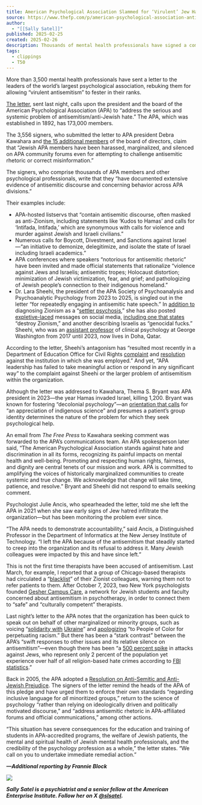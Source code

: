 ```yaml
---
title: American Psychological Association Slammed for ‘Virulent’ Jew Hate
source: https://www.thefp.com/p/american-psychological-association-antisemitism-complaint?utm_campaign=post&utm_medium=web
author:
  - "[[Sally Satel]]"
published: 2025-02-25
created: 2025-02-26
description: Thousands of mental health professionals have signed a complaint accusing the world’s largest psychological organization of ‘virulent’ antisemitism.
tags:
  - clippings
  - T50
---
```

More than 3,500 mental health professionals have sent a letter to the leaders of the world’s largest psychological association, rebuking them for allowing “virulent antisemitism” to fester in their ranks.

[The letter](https://acrobat.adobe.com/id/urn:aaid:sc:va6c2:f3856273-a580-4b3d-88e8-a8d5146a4619), sent last night, calls upon the president and the board of the American Psychological Association (APA) to “address the serious and systemic problem of antisemitism/anti-Jewish hate.” The APA, which was established in 1892, has 173,000 members.

The 3,556 signers, who submitted the letter to APA president Debra Kawahara and [the 15 additional members](https://www.apa.org/about/governance/board) of the board of directors, claim that “Jewish APA members have been harassed, marginalized, and silenced on APA community forums even for attempting to challenge antisemitic rhetoric or correct misinformation.”

The signers, who comprise thousands of APA members and other psychological professionals, write that they “have documented extensive evidence of antisemitic discourse and concerning behavior across APA divisions.”

Their examples include:

- APA-hosted listservs that “contain antisemitic discourse, often masked as anti-Zionism, including statements like ‘Kudos to Hamas’ and calls for ‘Intifada, Intifada,’ which are synonymous with calls for violence and murder against Jewish and Israeli civilians.”
- Numerous calls for Boycott, Divestment, and Sanctions against Israel—“an initiative to demonize, delegitimize, and isolate the state of Israel including Israeli academics.”
- APA conferences where speakers “notorious for antisemitic rhetoric” have been invited and made official statements that rationalize “violence against Jews and Israelis; antisemitic tropes; Holocaust distortion; minimization of Jewish victimization, fear, and grief; and pathologizing of Jewish people’s connection to their indigenous homeland.”
- Dr. Lara Sheehi, the president of the APA Society of Psychoanalysis and Psychoanalytic Psychology from 2023 to 2025, is singled out in the letter “for repeatedly engaging in antisemitic hate speech.” In [addition to](https://yaf.org/news/its-not-your-fault-you-were-born-in-israel-gw-professor-discriminated-against-jewish-students-civil-rights-complaints-allege/) diagnosing Zionism as a “[settler psychosis](https://www.standwithus.com/post/george-washington-university-professor-accused-of-anti-semitism-says-zionism-is-a-mental-illness),” she has also posted [expletive-laced](https://yaf.org/news/its-not-your-fault-you-were-born-in-israel-gw-professor-discriminated-against-jewish-students-civil-rights-complaints-allege/) messages on social media, [including one that states](https://freebeacon.com/campus/george-washington-university-retaliated-against-jewish-students-who-lodged-anti-semitism-complaint-federal-probe-finds/) “destroy Zionism,” and another describing Israelis as “genocidal fucks.” Sheehi, who was an [assistant professor](https://gwhatchet.com/2024/01/07/psychology-professor-accused-of-antisemitism-leaves-gw/) of clinical psychology at George Washington from 2017 until 2023, now lives in Doha, Qatar.

According to the letter, Sheehi’s antagonism has “resulted most recently in a Department of Education Office for Civil Rights [complaint](https://www.standwithus.com/post/standwithus-files-title-vi-complaint-against-gwu-for-discriminatory-retaliatory-antisemitic-conduct) and [resolution](https://www.standwithus.com/post/resolutions-to-title-vi-investigations-at-four-major-us-universities) against the institution in which she was employed.” And yet, “APA leadership has failed to take meaningful action or respond in any significant way” to the complaint against Sheehi or the larger problem of antisemitism within the organization.

Although the letter was addressed to Kawahara, Thema S. Bryant was APA president in 2023—the year Hamas invaded Israel, killing 1,200. Bryant was known for fostering “decolonial psychology”—an [orientation that calls](https://www.schoolinfosystem.org/2023/12/30/psychologists-must-embrace-decolonial-psychology/) for “an appreciation of indigenous science” and presumes a patient’s group identity determines the nature of the problem for which they seek psychological help.

An email from *The Free Press* to Kawahara seeking comment was forwarded to the APA’s communications team. An APA spokesperson later said, “The American Psychological Association stands against hate and discrimination in all its forms, recognizing its painful impacts on mental health and well-being. Promoting and respecting human rights, fairness, and dignity are central tenets of our mission and work. APA is committed to amplifying the voices of historically marginalized communities to create systemic and true change. We acknowledge that change will take time, patience, and resolve.” Bryant and Sheehi did not respond to emails seeking comment.

Psychologist Julie Ancis, who spearheaded the letter, told me she left the APA in 2021 when she saw early signs of Jew hatred infiltrate the organization—but has been monitoring the problem ever since.

“The APA needs to demonstrate accountability,” said Ancis, a Distinguished Professor in the Department of Informatics at the New Jersey Institute of Technology. “I left the APA because of the antisemitism that steadily started to creep into the organization and its refusal to address it. Many Jewish colleagues were impacted by this and have since left.”

This is not the first time therapists have been accused of antisemitism. Last March, for example, I reported that a group of Chicago-based therapists had circulated a “[blacklist](https://www.thefp.com/p/campaign-to-blacklist-zionist-therapists?hide_intro_popup=true)” of their Zionist colleagues, warning them not to refer patients to them. After October 7, 2023, two New York psychologists founded [Gesher Campus Care](https://www.geshercampuscare.org/), a network for Jewish students and faculty concerned about antisemitism in psychotherapy, in order to connect them to “safe” and “culturally competent” therapists.

Last night’s letter to the APA notes that the organization has been quick to speak out on behalf of other marginalized or minority groups, such as voicing “[solidarity with](https://www.apa.org/about/policy/racism-apology) [Ukraine](https://www.apa.org/about/policy/solidarity-ukraine)” and [apologizing](https://www.apa.org/about/policy/racism-apology) “to People of Color for perpetuating racism.” But there has been a “stark contrast” between the APA’s “swift responses to other issues and its relative silence on antisemitism”—even though there has been “a [500 percent spike](https://www.jpost.com/diaspora/antisemitism/article-770828) in attacks against Jews, who represent only 2 percent of the population yet experience over half of all religion-based hate crimes according to [FBI statistics](https://www.justice.gov/crs/news/2023-hate-crime-statistics#:~:text=Religion%2DBased%20Crimes%3A%20There%20were,fell%20slightly%20compared%20to%202022.).”

Back in 2005, the APA adopted a [Resolution on Anti-Semitic and Anti-Jewish Prejudice](https://www.apa.org/about/policy/antisemitic.pdf). The signers of the letter remind the heads of the APA of this pledge and have urged them to enforce their own standards “regarding inclusive language for *all* minoritized groups,” return to the science of psychology “rather than relying on ideologically driven and politically motivated discourse,” and “address antisemitic rhetoric in APA-affiliated forums and official communications,” among other actions.

“This situation has severe consequences for the education and training of students in APA-accredited programs, the welfare of Jewish patients, the mental and spiritual health of Jewish mental health professionals, and the credibility of the psychology profession as a whole,” the letter states. “We call on you to undertake immediate remedial action.”

***—Additional reporting by Frannie Block***

![](https://substackcdn.com/image/fetch/w_1456,c_limit,f_auto,q_auto:good,fl_progressive:steep/https%3A%2F%2Fsubstack-post-media.s3.amazonaws.com%2Fpublic%2Fimages%2Ffe03f666-e20f-4762-81b2-5ff102110234_1320x30.png)

***Sally Satel is a psychiatrist and a senior fellow at the American Enterprise Institute. Follow her on X [@slsatel](https://twitter.com/slsatel).***